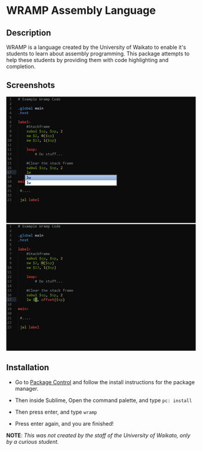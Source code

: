 # WRAMP Assembly Language #

## Description ##
WRAMP is a language created by the University of Waikato to enable it's students to learn about assembly programming. This package attempts to help these students
by providing them with code highlighting and completion.

## Screenshots ##
![Example 1](screenshots/example1.jpg)
![Example 2](screenshots/example2.jpg)

## Installation ##
- Go to [Package Control](https://packagecontrol.io/) and follow the install instructions for the package manager.

- Then inside Sublime, Open the command palette, and type `pc: install`

- Then press enter, and type `wramp`

- Press enter again, and you are finished!




**NOTE**: *This was not created by the staff of the University of Waikato, only by a curious student.*
